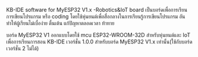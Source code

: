KB-IDE software for MyESP32 V1.x -Robotics&IoT board 
เป็นบอร์ดเพื่อการเรียนการเขียนโปรแกรม หรือ coding โดยใช้หุ่นยนต์เพื่อสื่อกลางในการเรียนรู้การเขียนโปรแกรม อันทำให้ผู้เรียนไม่เบื่อง่าย ตื่นเต้น แก้ปัญหาตลอดเวลา ท้าทาย 

บอร์ด MyESP32 V1 ออกแบบโดยใช้ mcu ESP32-WROOM-32D สำหรับหุ่นยนต์และ IoT เพื่อการเรียนการสอน 
KB-IDE เวอร์ชั่น 1.0.0 สำหรับบอร์ด MyESP32 V1.x เท่านั้น(ใช้กับบอร์ดเวอร์ชั่น 2 ไม่ได้)

